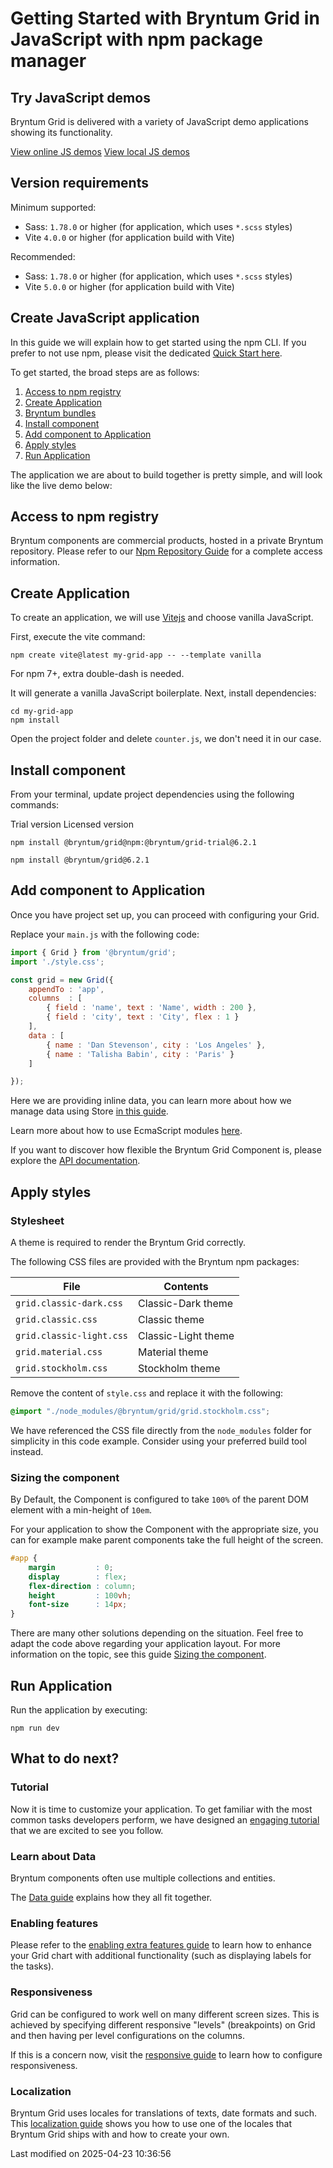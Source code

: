 # Getting Started with Bryntum Grid in JavaScript with npm package manager

## Try JavaScript demos

Bryntum Grid is delivered with a variety of JavaScript demo applications showing its functionality.

<div class="b-card-group-2">
<a href="https://bryntum.com/products/grid/examples/" class="b-card"><i class="fas b-fa-globe"></i>View online JS demos</a>
<a href="#Grid/guides/download.md#javascript-demos" class="b-card"><i class="fab b-fa-js"></i>View local JS demos</a>
</div>

## Version requirements

Minimum supported:

* Sass: `1.78.0` or higher (for application, which uses `*.scss` styles)
* Vite `4.0.0` or higher (for application build with Vite)

Recommended:

* Sass: `1.78.0` or higher (for application, which uses `*.scss` styles)
* Vite `5.0.0` or higher (for application build with Vite)

## Create JavaScript application

In this guide we will explain how to get started using the npm CLI. If you prefer to not use
npm, please visit the dedicated [Quick Start here](#Grid/guides/quick-start/javascript.md).

To get started, the broad steps are as follows:

1. [Access to npm registry](##access-to-npm-registry)
2. [Create Application](##create-application)
3. [Bryntum bundles](##bryntum-bundles)
4. [Install component](##install-component)
5. [Add component to Application](##add-component-to-application)
6. [Apply styles](##apply-styles)
7. [Run Application](##run-application)

The application we are about to build together is pretty simple, and will look 
like the live demo below:
<div class="external-example" data-file="Grid/guides/readme/basic.js"></div>

## Access to npm registry

Bryntum components are commercial products, hosted in a private Bryntum repository.
Please refer to our [Npm Repository Guide](#Grid/guides/npm-repository.md) for a complete access information.

## Create Application

To create an application, we will use [Vitejs](https://vitejs.dev/guide) and 
choose vanilla JavaScript.

First, execute the vite command:

```shell
npm create vite@latest my-grid-app -- --template vanilla
```

<div class="note">

For npm 7+, extra double-dash is needed.

</div>

It will generate a vanilla JavaScript boilerplate. Next, install dependencies:

```shell
cd my-grid-app
npm install
```

Open the project folder and delete `counter.js`, we don't need it in our case.

## Install component

From your terminal, update project dependencies using the following commands:

<div class="docs-tabs" data-name="licensed">
<div>
    <a>Trial version</a>
    <a>Licensed version</a>
</div>
<div>

```shell
npm install @bryntum/grid@npm:@bryntum/grid-trial@6.2.1
```

</div>
<div>

```shell
npm install @bryntum/grid@6.2.1 
```
</div>
</div>

## Add component to Application

Once you have project set up, you can proceed with configuring your Grid.

Replace your `main.js` with the following code:

```javascript
import { Grid } from '@bryntum/grid';
import './style.css';

const grid = new Grid({
    appendTo : 'app',
    columns  : [
        { field : 'name', text : 'Name', width : 200 },
        { field : 'city', text : 'City', flex : 1 }
    ],
    data : [
        { name : 'Dan Stevenson', city : 'Los Angeles' },
        { name : 'Talisha Babin', city : 'Paris' }
    ]

});
```

Here we are providing inline data, you can learn more about how we manage 
data using Store [in this guide](#Core/guides/data/storebasics.md).

Learn more about how to use EcmaScript modules [here](#Grid/guides/gettingstarted/es6bundle.md).

If you want to discover how flexible the Bryntum Grid Component is, please explore 
the [API documentation](#Grid/view/Grid).

## Apply styles

### Stylesheet

A theme is required to render the Bryntum Grid correctly.

The following CSS files are provided with the Bryntum npm packages:

| File                        | Contents            |
|-----------------------------|---------------------|
| `grid.classic-dark.css`  | Classic-Dark theme  |
| `grid.classic.css`       | Classic theme       |
| `grid.classic-light.css` | Classic-Light theme |
| `grid.material.css`      | Material theme      |
| `grid.stockholm.css`     | Stockholm theme     |

Remove the content of `style.css` and replace it with the following:

```css
@import "./node_modules/@bryntum/grid/grid.stockholm.css";
```

<div class="note">

We have referenced the CSS file directly from the <code>node_modules</code> folder for simplicity in this code example.
Consider using your preferred build tool instead.

</div>

### Sizing the component

By Default, the Component is configured to take `100%` of the parent DOM element with a min-height of `10em`.

For your application to show the Component with the appropriate size, you can for example make parent components take
the full height of the screen.

```css
#app {
    margin         : 0;
    display        : flex;
    flex-direction : column;
    height         : 100vh;
    font-size      : 14px;
}
```

There are many other solutions depending on the situation. Feel free to adapt the code above regarding your 
application layout. For more information on the topic, see this guide
[Sizing the component](https://bryntum.com/products/grid/docs/guide/Grid/basics/sizing).

## Run Application

Run the application by executing:

```shell
npm run dev
```

## What to do next?

### Tutorial

Now it is time to customize your application. To get familiar with the most common tasks developers perform, we have
designed an [engaging tutorial](#Grid/guides/tutorial.md) that we are excited 
to see you follow.

### Learn about Data

Bryntum components often use multiple collections and entities.

The [Data guide](#Grid/guides/data/displayingdata.md) explains how they all fit together.

### Enabling features

Please refer to the
[enabling extra features guide](#Grid/guides/basics/features.md) 
to learn how to enhance your Grid chart with additional functionality (such as displaying labels for the tasks).

### Responsiveness

Grid can be configured to work well on many different screen sizes. This is achieved by specifying different
responsive "levels" (breakpoints) on Grid and then having per level configurations on the columns. 

If this is a
concern now, visit the  [responsive guide](#Grid/guides/customization/responsive.md) 
 to learn how to configure responsiveness.

### Localization

Bryntum Grid uses locales for translations of texts, date formats and such. This
[localization guide](#Grid/guides/customization/localization.md) 
shows you how to use one of the locales that Bryntum Grid ships with and how to create your own.



<p class="last-modified">Last modified on 2025-04-23 10:36:56</p>